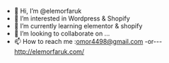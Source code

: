 - 👋 Hi, I’m @elemorfaruk
- 👀 I’m interested in Wordpress & Shopify
- 🌱 I’m currently learning elementor & shopify
- 💞️ I’m looking to collaborate on ...
- 📫 How to reach me :omor4498@gmail.com
-or---http://elemorfaruk.com/

<!---
elemorfaruk/elemorfaruk is a ✨ special ✨ repository because its `README.md` (this file) appears on your GitHub profile.
You can click the Preview link to take a look at your changes.
--->
